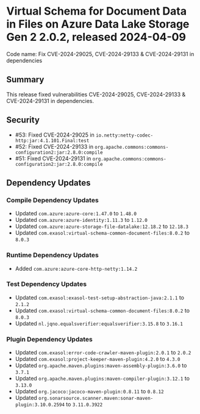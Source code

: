 # Virtual Schema for Document Data in Files on Azure Data Lake Storage Gen 2 2.0.2, released 2024-04-09

Code name: Fix CVE-2024-29025, CVE-2024-29133 & CVE-2024-29131 in dependencies

## Summary

This release fixed vulnerabilities CVE-2024-29025, CVE-2024-29133 & CVE-2024-29131 in dependencies.

## Security

* #53: Fixed CVE-2024-29025 in `io.netty:netty-codec-http:jar:4.1.101.Final:test`
* #52: Fixed CVE-2024-29133 in `org.apache.commons:commons-configuration2:jar:2.8.0:compile`
* #51: Fixed CVE-2024-29131 in `org.apache.commons:commons-configuration2:jar:2.8.0:compile`

## Dependency Updates

### Compile Dependency Updates

* Updated `com.azure:azure-core:1.47.0` to `1.48.0`
* Updated `com.azure:azure-identity:1.11.3` to `1.12.0`
* Updated `com.azure:azure-storage-file-datalake:12.18.2` to `12.18.3`
* Updated `com.exasol:virtual-schema-common-document-files:8.0.2` to `8.0.3`

### Runtime Dependency Updates

* Added `com.azure:azure-core-http-netty:1.14.2`

### Test Dependency Updates

* Updated `com.exasol:exasol-test-setup-abstraction-java:2.1.1` to `2.1.2`
* Updated `com.exasol:virtual-schema-common-document-files:8.0.2` to `8.0.3`
* Updated `nl.jqno.equalsverifier:equalsverifier:3.15.8` to `3.16.1`

### Plugin Dependency Updates

* Updated `com.exasol:error-code-crawler-maven-plugin:2.0.1` to `2.0.2`
* Updated `com.exasol:project-keeper-maven-plugin:4.2.0` to `4.3.0`
* Updated `org.apache.maven.plugins:maven-assembly-plugin:3.6.0` to `3.7.1`
* Updated `org.apache.maven.plugins:maven-compiler-plugin:3.12.1` to `3.13.0`
* Updated `org.jacoco:jacoco-maven-plugin:0.8.11` to `0.8.12`
* Updated `org.sonarsource.scanner.maven:sonar-maven-plugin:3.10.0.2594` to `3.11.0.3922`
